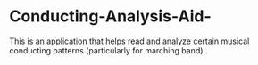 # Conducting-Analysis-Aid-
This is an application that helps read and analyze certain musical conducting patterns (particularly for marching band) .
